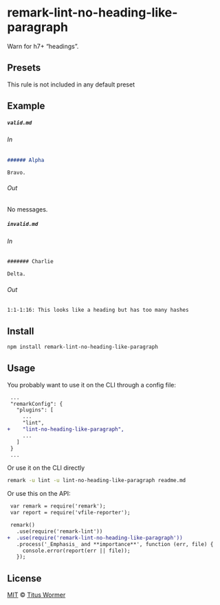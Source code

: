<!--This file is generated-->

# remark-lint-no-heading-like-paragraph

Warn for h7+ “headings”.

## Presets

This rule is not included in any default preset

## Example

##### `valid.md`

###### In

```markdown
###### Alpha

Bravo.
```

###### Out

No messages.

##### `invalid.md`

###### In

```markdown
####### Charlie

Delta.
```

###### Out

```text
1:1-1:16: This looks like a heading but has too many hashes
```

## Install

```sh
npm install remark-lint-no-heading-like-paragraph
```

## Usage

You probably want to use it on the CLI through a config file:

```diff
 ...
 "remarkConfig": {
   "plugins": [
     ...
     "lint",
+    "lint-no-heading-like-paragraph",
     ...
   ]
 }
 ...
```

Or use it on the CLI directly

```sh
remark -u lint -u lint-no-heading-like-paragraph readme.md
```

Or use this on the API:

```diff
 var remark = require('remark');
 var report = require('vfile-reporter');

 remark()
   .use(require('remark-lint'))
+  .use(require('remark-lint-no-heading-like-paragraph'))
   .process('_Emphasis_ and **importance**', function (err, file) {
     console.error(report(err || file));
   });
```

## License

[MIT](https://github.com/remarkjs/remark-lint/blob/master/license) © [Titus Wormer](http://wooorm.com)
